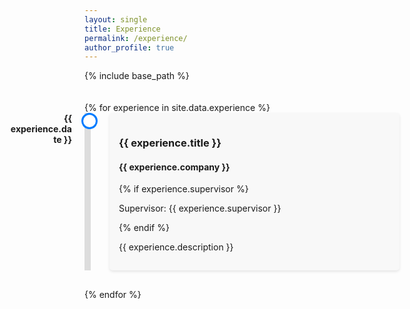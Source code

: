 ```yaml
---
layout: single
title: Experience
permalink: /experience/
author_profile: true
---
```


{% include base_path %}

<div id="experience-timeline">
  {% for experience in site.data.experience %}
    <div class="experience-item">
      <div class="experience-date">{{ experience.date }}</div>
      <div class="experience-content">
        <h3>{{ experience.title }}</h3>
        <h4>{{ experience.company }}</h4>
        {% if experience.supervisor %}
          <p>Supervisor: {{ experience.supervisor }}</p>
        {% endif %}
        <p>{{ experience.description }}</p>
      </div>
    </div>
  {% endfor %}
</div>

<style>
  #experience-timeline {
    position: relative;
    width: 100%;
    margin: 0 auto;
    padding: 20px 0;
  }

  .experience-item {
    position: relative;
    margin-bottom: 30px;
    padding-left: 40px;
  }

  .experience-item:before {
    content: '';
    position: absolute;
    top: 0;
    left: 0;
    width: 10px;
    height: 100%;
    background-color: #ddd; /* Timeline line color */
    z-index: 1;
  }

  .experience-item:after {
    content: '';
    position: absolute;
    top: 0;
    left: -5px;
    width: 20px;
    height: 20px;
    border-radius: 50%;
    background-color: #fff; /* Circle color */
    border: 3px solid #007bff; /* Circle border color */
    z-index: 2;
  }

  .experience-date {
    position: absolute;
    top: 0;
    left: -120px;
    width: 100px;
    text-align: right;
    font-weight: bold;
  }

  .experience-content {
    background-color: #f8f8f8; /* Content box color */
    padding: 15px;
    border-radius: 5px;
    box-shadow: 0 2px 4px rgba(0, 0, 0, 0.1);
  }
</style>
